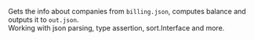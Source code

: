 Gets the info about companies from `billing.json`, computes balance and outputs it to `out.json`.\
Working with json parsing, type assertion, sort.Interface and more.
